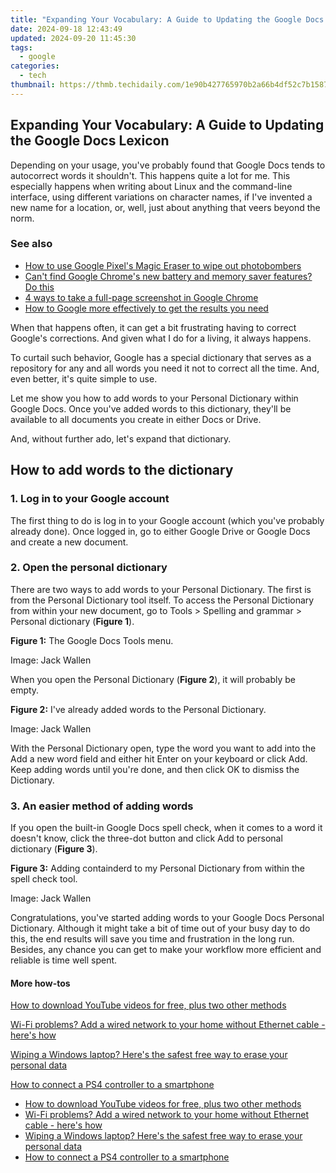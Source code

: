 ```yaml
---
title: "Expanding Your Vocabulary: A Guide to Updating the Google Docs Lexicon"
date: 2024-09-18 12:43:49
updated: 2024-09-20 11:45:30
tags:
  - google
categories:
  - tech
thumbnail: https://thmb.techidaily.com/1e90b427765970b2a66b4df52c7b1587d47d7c547c6bb5f5df0fa9181f11e1b7.jpg
---
```


## Expanding Your Vocabulary: A Guide to Updating the Google Docs Lexicon

Depending on your usage, you've probably found that Google Docs tends to autocorrect words it shouldn't. This happens quite a lot for me. This especially happens when writing about Linux and the command-line interface, using different variations on character names, if I've invented a new name for a location, or, well, just about anything that veers beyond the norm.

### See also

* [How to use Google Pixel's Magic Eraser to wipe out photobombers](https://www.zdnet.com/article/how-to-use-magic-eraser-on-the-google-pixel/)
* [Can't find Google Chrome's new battery and memory saver features? Do this](https://www.zdnet.com/article/cant-find-google-chromes-new-battery-and-memory-saver-features-do-this/)
* [4 ways to take a full-page screenshot in Google Chrome](https://www.zdnet.com/article/how-to-take-a-full-page-screenshot-in-google-chrome/)
* [How to Google more effectively to get the results you need](https://www.zdnet.com/article/how-to-use-google-search-more-effectively-to-get-the-results-you-need/)

When that happens often, it can get a bit frustrating having to correct Google's corrections. And given what I do for a living, it always happens.

To curtail such behavior, Google has a special dictionary that serves as a repository for any and all words you need it not to correct all the time. And, even better, it's quite simple to use.

Let me show you how to add words to your Personal Dictionary within Google Docs. Once you've added words to this dictionary, they'll be available to all documents you create in either Docs or Drive.

And, without further ado, let's expand that dictionary.

## How to add words to the dictionary

### 1\. Log in to your Google account

The first thing to do is log in to your Google account (which you've probably already done). Once logged in, go to either Google Drive or Google Docs and create a new document.

### 2\. Open the personal dictionary

There are two ways to add words to your Personal Dictionary. The first is from the Personal Dictionary tool itself. To access the Personal Dictionary from within your new document, go to Tools > Spelling and grammar > Personal dictionary (**Figure 1**).

**Figure 1:** The Google Docs Tools menu.

Image: Jack Wallen

When you open the Personal Dictionary (**Figure 2**), it will probably be empty.

**Figure 2:** I've already added words to the Personal Dictionary.

Image: Jack Wallen

With the Personal Dictionary open, type the word you want to add into the Add a new word field and either hit Enter on your keyboard or click Add. Keep adding words until you're done, and then click OK to dismiss the Dictionary.

### 3\. An easier method of adding words

If you open the built-in Google Docs spell check, when it comes to a word it doesn't know, click the three-dot button and click Add to personal dictionary (**Figure 3**).

**Figure 3:** Adding containderd to my Personal Dictionary from within the spell check tool.

Image: Jack Wallen

Congratulations, you've started adding words to your Google Docs Personal Dictionary. Although it might take a bit of time out of your busy day to do this, the end results will save you time and frustration in the long run. Besides, any chance you can get to make your workflow more efficient and reliable is time well spent.

#### More how-tos

[How to download YouTube videos for free, plus two other methods](https://www.zdnet.com/article/how-to-download-youtube-videos-for-free-plus-two-other-methods/ "How to download YouTube videos for free, plus two other methods")

[Wi-Fi problems? Add a wired network to your home without Ethernet cable - here's how](https://www.zdnet.com/article/wi-fi-problems-how-to-add-a-wired-network-to-your-home-without-ethernet-cable/ "Wi-Fi problems? Add a wired network to your home without Ethernet cable - here's how")

[Wiping a Windows laptop? Here's the safest free way to erase your personal data](https://www.zdnet.com/article/wiping-a-windows-laptop-heres-the-safest-free-way-to-erase-your-personal-data/ "Wiping a Windows laptop? Here's the safest free way to erase your personal data")

[How to connect a PS4 controller to a smartphone](https://www.zdnet.com/article/how-to-connect-a-ps4-controller-to-a-smartphone/ "How to connect a PS4 controller to a smartphone")

* [How to download YouTube videos for free, plus two other methods](https://www.zdnet.com/article/how-to-download-youtube-videos-for-free-plus-two-other-methods/ "How to download YouTube videos for free, plus two other methods")
* [Wi-Fi problems? Add a wired network to your home without Ethernet cable - here's how](https://www.zdnet.com/article/wi-fi-problems-how-to-add-a-wired-network-to-your-home-without-ethernet-cable/ "Wi-Fi problems? Add a wired network to your home without Ethernet cable - here's how")
* [Wiping a Windows laptop? Here's the safest free way to erase your personal data](https://www.zdnet.com/article/wiping-a-windows-laptop-heres-the-safest-free-way-to-erase-your-personal-data/ "Wiping a Windows laptop? Here's the safest free way to erase your personal data")
* [How to connect a PS4 controller to a smartphone](https://www.zdnet.com/article/how-to-connect-a-ps4-controller-to-a-smartphone/ "How to connect a PS4 controller to a smartphone")

<ins class="adsbygoogle"
     style="display:block"
     data-ad-format="autorelaxed"
     data-ad-client="ca-pub-7571918770474297"
     data-ad-slot="1223367746"></ins>



<ins class="adsbygoogle"
     style="display:block"
     data-ad-client="ca-pub-7571918770474297"
     data-ad-slot="8358498916"
     data-ad-format="auto"
     data-full-width-responsive="true"></ins>
